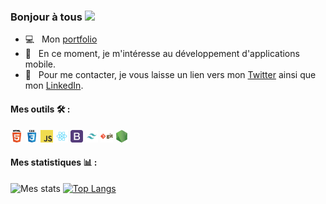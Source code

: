### Bonjour à tous <img src="https://media.giphy.com/media/hvRJCLFzcasrR4ia7z/giphy.gif" width="32px">

- 💻 &nbsp; Mon [portfolio](https://ryan-pina.com/)
- 🚧 &nbsp; En ce moment, je m'intéresse au développement d'applications mobile.
- 💬 &nbsp; Pour me contacter, je vous laisse un lien vers mon [Twitter](https://twitter.com/N95_Ryan) ainsi que mon [LinkedIn](https://www.linkedin.com/in/ryan-pina-silasse/).

#### Mes outils 🛠 :

<code><img height="20" src="https://raw.githubusercontent.com/github/explore/80688e429a7d4ef2fca1e82350fe8e3517d3494d/topics/html/html.png"></code>
<code><img height="20" src="https://raw.githubusercontent.com/github/explore/80688e429a7d4ef2fca1e82350fe8e3517d3494d/topics/css/css.png"></code>
<code><img height="20" src="https://raw.githubusercontent.com/github/explore/80688e429a7d4ef2fca1e82350fe8e3517d3494d/topics/javascript/javascript.png"></code>
<code><img height="20" src="https://raw.githubusercontent.com/github/explore/80688e429a7d4ef2fca1e82350fe8e3517d3494d/topics/react/react.png"></code>
<code><img height="20" src="https://raw.githubusercontent.com/github/explore/80688e429a7d4ef2fca1e82350fe8e3517d3494d/topics/bootstrap/bootstrap.png"></code>
<code><img height="20" src="https://raw.githubusercontent.com/github/explore/80688e429a7d4ef2fca1e82350fe8e3517d3494d/topics/tailwind/tailwind.png"></code>
<code><img height="20" src="https://raw.githubusercontent.com/github/explore/80688e429a7d4ef2fca1e82350fe8e3517d3494d/topics/git/git.png"></code>
<code><img height="20" src="https://raw.githubusercontent.com/github/explore/80688e429a7d4ef2fca1e82350fe8e3517d3494d/topics/nodejs/nodejs.png"></code>

#### Mes statistiques 📊 :

![Mes stats](https://github-readme-stats.vercel.app/api?username=N95Ryan&show_icons=true&theme=tokyonight)
[![Top Langs](https://github-readme-stats.vercel.app/api/top-langs/?username=N95Ryan&layout=donut&theme=tokyonight)](https://github.com/anuraghazra/github-readme-stats)

